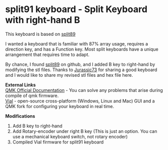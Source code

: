 # split91 keyboard - Split Keyboard with right-hand B

This keyboard is based on [split89](https://github.com/jurassic73/split89)

I wanted a keyboard that is familiar with 87% array usage, requires a direction key, and has a Function key.
Most split keyboards have a unique arrangement that requires time to adapt.

By chance, I found [split89](https://github.com/jurassic73/split89) on github, and I added B key to right-hand by modifying the stl files.
Thanks to [Jurassic73](https://github.com/jurassic73) for sharing a good keyboard and I would like to share my revised stl files and hex file here.

**External Links**  
[QMK Official Documentation](https://docs.qmk.fm/#/) - You can solve any problems that arise during compile of qmk firmware.  
[Vial](https://get.vial.today/) - open-source cross-platform (Windows, Linux and Mac) GUI and a QMK fork for configuring your keyboard in real time.

**Modifications**
1. Add B key to right-hand
2. Add Rotary-encoder under right B key (This is just an option. You can use a mechanical keyboard switch, not rotary encoder)
3. Compiled Vial firmware for split91 keyboard
